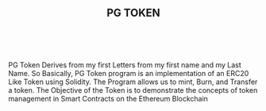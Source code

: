 ## <Header>PG TOKEN</Header>

PG Token Derives from my first Letters from my first name and my Last Name. So Basically, PG Token program is an implementation of an ERC20 Like Token using Solidity. The Program allows us to mint, Burn, and Transfer a token. The Objective of the Token is to demonstrate the concepts of token management in 
Smart Contracts on the Ethereum Blockchain
